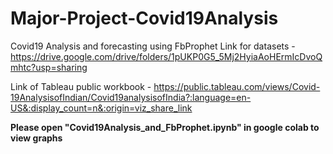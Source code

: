 # Major-Project-Covid19Analysis
Covid19 Analysis and forecasting using FbProphet
Link for datasets - https://drive.google.com/drive/folders/1pUKP0G5_5Mj2HyiaAoHErmIcDvoQmhtc?usp=sharing

Link of Tableau public workbook - https://public.tableau.com/views/Covid-19AnalysisofIndian/Covid19analysisofIndia?:language=en-US&:display_count=n&:origin=viz_share_link

**Please open "Covid19Analysis_and_FbProphet.ipynb" in google colab to view graphs**
